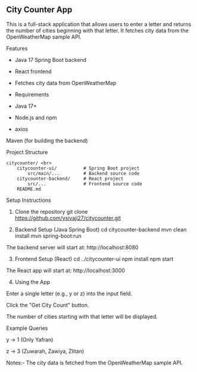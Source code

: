 ## City Counter App

This is a full-stack application that allows users to enter a letter and returns the number of cities beginning with that letter. It fetches city data from the OpenWeatherMap sample API.

Features

 * Java 17 Spring Boot backend

 * React frontend

 * Fetches city data from OpenWeatherMap

 * Requirements

 * Java 17+

 * Node.js and npm

 * axios

Maven (for building the backend)

Project Structure
```
citycounter/ <br> 
    citycounter-ui/          # Spring Boot project
        src/main/...         # Backend source code 
    citycounter-backend/     # React project  
        src/...              # Frontend source code 
    README.md
```
Setup Instructions

1. Clone the repository
git clone https://github.com/ysivaji27/citycounter.git

2. Backend Setup (Java Spring Boot)
cd citycounter-backend
mvn clean install
mvn spring-boot:run

The backend server will start at: http://localhost:8080

3. Frontend Setup (React)
cd ../citycounter-ui
npm install
npm start

The React app will start at: http://localhost:3000

4. Using the App

Enter a single letter (e.g., y or z) into the input field.

Click the "Get City Count" button.

The number of cities starting with that letter will be displayed.

Example Queries

y → 1 (Only Yafran)

z → 3 (Zuwarah, Zawiya, Zlitan)

Notes:-
The city data is fetched from the OpenWeatherMap sample API.




